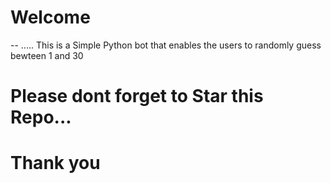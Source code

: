 # Welcome
-- ..... 
    This is a Simple Python bot that enables the users to randomly guess bewteen 1 and 30
# Please dont forget to Star this Repo...
# Thank you
